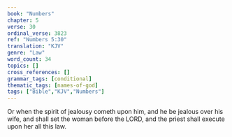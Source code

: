 ```yaml
---
book: "Numbers"
chapter: 5
verse: 30
ordinal_verse: 3823
ref: "Numbers 5:30"
translation: "KJV"
genre: "Law"
word_count: 34
topics: []
cross_references: []
grammar_tags: [conditional]
thematic_tags: [names-of-god]
tags: ["Bible","KJV","Numbers"]
---
```

Or when the spirit of jealousy cometh upon him, and he be jealous over his wife, and shall set the woman before the LORD, and the priest shall execute upon her all this law.
